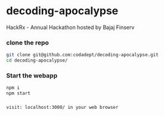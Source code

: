# decoding-apocalypse
HackRx - Annual Hackathon hosted by Bajaj Finserv


### clone the repo
```bash
git clone git@github.com:codadept/decoding-apocalypse.git
cd decoding-apocalypse/
```

### Start the webapp
```bash
npm i
npm start
```

###
```
visit: localhost:3000/ in your web browser
```